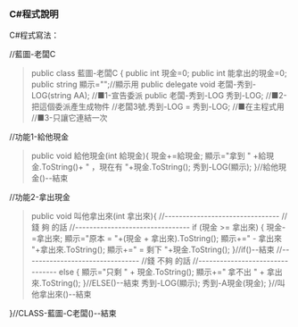### C#程式說明

C#程式寫法：

//藍圖-老闆C
> public class 藍圖-老闆C {
> public int 現金=0;
> public int 能拿出的現金=0;
> public string 顯示="";//顯示用
> public delegate void 老闆-秀到-LOG(string AA);	//■1-宣告委派
> public 老闆-秀到-LOG 秀到-LOG;					//■2-把這個委派產生成物件
> //老闆3號.秀到-LOG = 秀到-LOG;	//■在主程式用	//■3-只讓它連結一次

//功能1-給他現金
> public void 給他現金(int 給現金){
> 現金+=給現金;
> 顯示="拿到 " +給現金.ToString()+ " ，現在有 "+現金.ToString();
> 秀到-LOG(顯示);
> }//給他現金()--結束

//功能2-拿出現金
> public void 叫他拿出來(int 拿出來){
> //--------------------------------
> //錢 夠 的話
> //--------------------------------
> if (現金 >= 拿出來) {
> 現金-=拿出來;
> 顯示="原本 = "+(現金 + 拿出來).ToString();
> 顯示+=" - 拿出來 "+拿出來.ToString();
> 顯示+=" = 剩下 "+現金.ToString();
> }//if()--結束
> //--------------------------------
> //錢 不夠 的話
> //--------------------------------
> else {
> 顯示="只剩 " + 現金.ToString();
> 顯示+=" 拿不出 " + 拿出來.ToString();
> }//ELSE()--結束
> 秀到-LOG(顯示);
> 秀到-A現金(現金);
> }//叫他拿出來()--結束

}//CLASS-藍圖-C老闆()--結束


